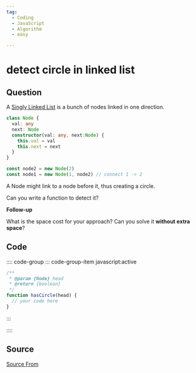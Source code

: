```yaml
---
tag:
  - Coding
  - JavaScript
  - Algorithm
  - easy

---
```

  
# detect circle in linked list

## Question
A [Singly Linked List](https://en.wikipedia.org/wiki/Linked_list#Singly_linked_list) is a bunch of nodes linked in one direction.

```ts
class Node {
  val: any
  next: Node
  constructor(val: any, next:Node) {
    this.val = val
    this.next = next
  }
}

const node2 = new Node(2)
const node1 = new Node(1, node2) // connect 1 -> 2
```

A Node might link to a node before it, thus creating a circle.

Can you write a function to detect it?

**Follow-up**

What is the space cost for your approach? Can you solve it **without extra space**?

## Code
:::: code-group
::: code-group-item javascript:active
```javascript
/**
 * @param {Node} head
 * @return {boolean}
 */
function hasCircle(head) {
  // your code here
}
```
:::
    
::::



##  Source
[Source From](https://bigfrontend.dev/problem/detect-circle-in-linked-list)

  